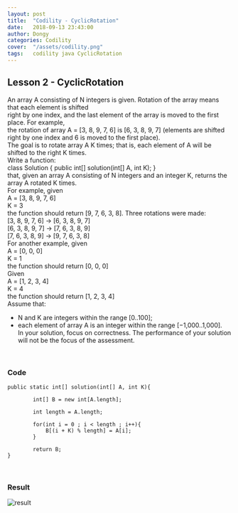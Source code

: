```yaml
---
layout: post
title:  "Codility - CyclicRotation"
date:   2018-09-13 23:43:00
author: Dongy
categories: Codility
cover:  "/assets/codility.png"
tags:	codility java CyclicRotation
---
```


## Lesson 2 - CyclicRotation

An array A consisting of N integers is given. Rotation of the array means that each element is shifted<br>
right by one index, and the last element of the array is moved to the first place. For example,<br> 
the rotation of array A = [3, 8, 9, 7, 6] is [6, 3, 8, 9, 7] (elements are shifted right by one index and 6 is moved to the first place).<br>
The goal is to rotate array A K times; that is, each element of A will be shifted to the right K times.<br>
Write a function:<br>
class Solution { public int[] solution(int[] A, int K); }<br>
that, given an array A consisting of N integers and an integer K, returns the array A rotated K times.<br>
For example, given<br>
    A = [3, 8, 9, 7, 6]<br>
    K = 3<br>
the function should return [9, 7, 6, 3, 8]. Three rotations were made:<br>
    [3, 8, 9, 7, 6] -> [6, 3, 8, 9, 7]<br>
    [6, 3, 8, 9, 7] -> [7, 6, 3, 8, 9]<br>
    [7, 6, 3, 8, 9] -> [9, 7, 6, 3, 8]<br>
For another example, given<br>
    A = [0, 0, 0]<br>
    K = 1<br>
the function should return [0, 0, 0]<br>
Given<br>
    A = [1, 2, 3, 4]<br>
    K = 4<br>
the function should return [1, 2, 3, 4]<br>
Assume that:<br>
* N and K are integers within the range [0..100];<br>
* each element of array A is an integer within the range [−1,000..1,000].<br>
In your solution, focus on correctness. The performance of your solution will not be the focus of the assessment.
<br>

### Code

```
public static int[] solution(int[] A, int K){
		
		int[] B = new int[A.length];
		
		int length = A.length;
		
		for(int i = 0 ; i < length ; i++){
			B[(i + K) % length] = A[i];
		}
		
		return B;
}
```
<br>

### Result
<img src="{{ site.baseurl }}/assets/codility_result2.png" title="result" class="result">
